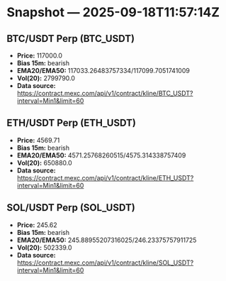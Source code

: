 # Snapshot — 2025-09-18T11:57:14Z

## BTC/USDT Perp (BTC_USDT)
- **Price:** 117000.0
- **Bias 15m:** bearish
- **EMA20/EMA50:** 117033.26483757334/117099.7051741009
- **Vol(20):** 2799790.0
- **Data source:** https://contract.mexc.com/api/v1/contract/kline/BTC_USDT?interval=Min1&limit=60

## ETH/USDT Perp (ETH_USDT)
- **Price:** 4569.71
- **Bias 15m:** bearish
- **EMA20/EMA50:** 4571.25768260515/4575.314338757409
- **Vol(20):** 650880.0
- **Data source:** https://contract.mexc.com/api/v1/contract/kline/ETH_USDT?interval=Min1&limit=60

## SOL/USDT Perp (SOL_USDT)
- **Price:** 245.62
- **Bias 15m:** bearish
- **EMA20/EMA50:** 245.88955207316025/246.23375757911725
- **Vol(20):** 502339.0
- **Data source:** https://contract.mexc.com/api/v1/contract/kline/SOL_USDT?interval=Min1&limit=60
